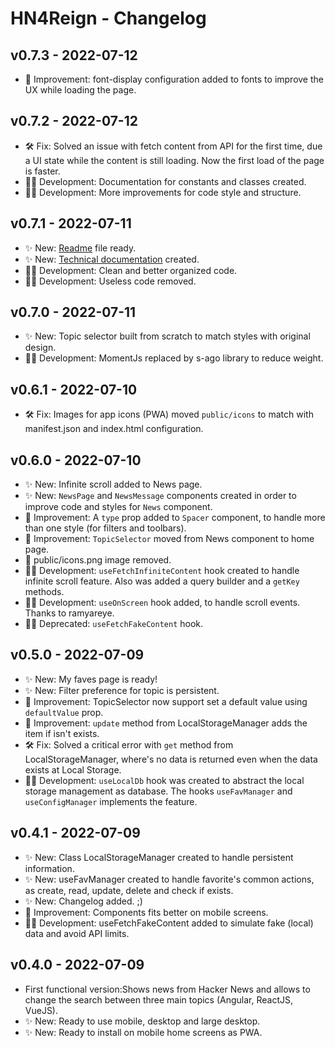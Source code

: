 
# HN4Reign - Changelog


## v0.7.3 - 2022-07-12
* 🔧 Improvement: font-display configuration added to fonts to improve the UX while loading the page.

## v0.7.2 - 2022-07-12
* 🛠️ Fix: Solved an issue with fetch content from API for the first time, due a UI state while the content is still loading. Now the first load of the page is faster.  
* 👨‍💻 Development: Documentation for constants and classes created.
* 👨‍💻 Development: More improvements for code style and structure.

## v0.7.1 - 2022-07-11
* ✨ New: [Readme](README.md) file ready. 
* ✨ New: [Technical documentation](docs/) created. 
* 👨‍💻 Development: Clean and better organized code.
* 👨‍💻 Development: Useless code removed.

## v0.7.0 - 2022-07-11

* ✨ New: Topic selector built from scratch to match styles with original design.
* 👨‍💻 Development: MomentJs replaced by s-ago library to reduce weight.

## v0.6.1 - 2022-07-10
* 🛠️ Fix: Images for app icons (PWA) moved `public/icons` to match with manifest.json and index.html configuration.  

## v0.6.0 - 2022-07-10
* ✨ New: Infinite scroll added to News page. 
* ✨ New: `NewsPage` and `NewsMessage` components created in order to improve code and styles for `News` component.  
* 🔧 Improvement: A `type` prop added to `Spacer` component, to handle more than one style (for filters and toolbars).
* 🔧 Improvement: `TopicSelector` moved from News component to home page.
* 🚮 public/icons.png image removed.
* 👨‍💻 Development: `useFetchInfiniteContent` hook created to handle infinite scroll feature. Also was added a query builder and a `getKey` methods.
* 👨‍💻 Development: `useOnScreen` hook added, to handle scroll events. Thanks to ramyareye.
* 👨‍💻 Deprecated: `useFetchFakeContent` hook.

## v0.5.0 - 2022-07-09
* ✨ New: My faves page is ready! 
* ✨ New: Filter preference for topic is persistent.
* 🔧 Improvement: TopicSelector now support set a default value using `defaultValue` prop.
* 🔧 Improvement: `update` method from LocalStorageManager adds the item if isn't exists.
* 🛠️ Fix: Solved a critical error with `get` method from LocalStorageManager, where's no data is returned even when the data exists at Local Storage.
* 👨‍💻 Development: `useLocalDb` hook was created to abstract the local storage management as database. The hooks `useFavManager` and `useConfigManager` implements the feature.
## v0.4.1 - 2022-07-09
* ✨ New: Class LocalStorageManager created to handle persistent information.
* ✨ New: useFavManager created to handle favorite's common actions, as create, read, update, delete and check if exists.
* ✨ New: Changelog added. ;)
* 🔧 Improvement: Components fits better on mobile screens.
* 👨‍💻 Development: useFetchFakeContent added to simulate fake (local) data and avoid API limits. 

## v0.4.0 - 2022-07-09
* First functional version:Shows news from Hacker News and allows to change the search between three main topics (Angular, ReactJS, VueJS).
* ✨ New: Ready to use mobile, desktop and large desktop.
* ✨ New: Ready to install on mobile home screens as PWA.